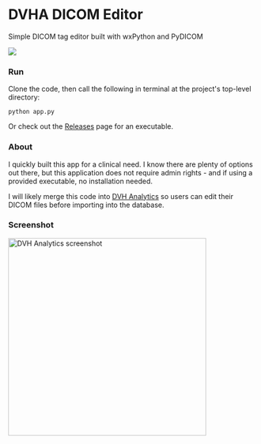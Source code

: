 # DVHA DICOM Editor
Simple DICOM tag editor built with wxPython and PyDICOM  

<a href="https://lgtm.com/projects/g/cutright/DVH-Analytics/context:python">
        <img src="https://img.shields.io/lgtm/grade/python/g/cutright/DVHA-DICOM-Editor.svg?logo=lgtm&label=code%20quality" /></a>

### Run
Clone the code, then call the following in terminal at the project's top-level directory:  
```
python app.py
```
Or check out the [Releases](https://github.com/cutright/DVHA-DICOM-Editor/releases) page for an executable.


### About
I quickly built this app for a clinical need. I know there are plenty of options out there, but this application 
does not require admin rights - and if using a provided executable, no installation needed.

I will likely merge this code into [DVH Analytics](https://github.com/cutright/DVH-Analytics) so users can edit their DICOM files before importing into the database.  

### Screenshot
<img src='https://user-images.githubusercontent.com/4778878/77604220-f7a88400-6edf-11ea-9dca-21492ca8cf73.png' align='center' width='400' alt="DVH Analytics screenshot">
